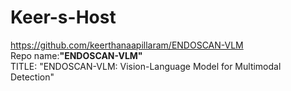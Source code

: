 # Keer-s-Host

https://github.com/keerthanaapillaram/ENDOSCAN-VLM    
Repo name:**"ENDOSCAN-VLM"**  
TITLE: "ENDOSCAN-VLM: Vision-Language Model for Multimodal Detection"
